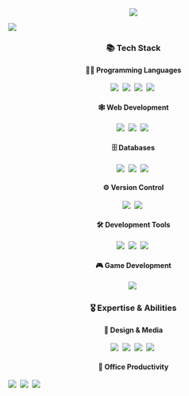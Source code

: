 <div align="center">
  <img src="https://capsule-render.vercel.app/api?type=waving&height=300&color=gradient&text=Hi,%20I'm%20Sunwoo&animation=fadeIn&textBg=false&desc=Welcome%20to%20my%20profile&reversal=false&section=header&descAlignY=64"/>
</div>

<a href="https://sunwoo-j.github.io/"><img src="https://img.shields.io/badge/webpage-20232a.svg?style=for-the-badge&logo=jekyll&logoColor=CC0000"/></a>

<h3 align="center">📚 Tech Stack </h3>
<h4 align="center">🧑‍💻 Programming Languages </h4>
<p align="center">
  <img src="https://img.shields.io/badge/python-3670A0?style=for-the-badge&logo=python&logoColor=ffdd54"/></a>&nbsp
  <img src="https://img.shields.io/badge/c%23-%23239120.svg?style=for-the-badge&logo=csharp&logoColor=white"/></a>&nbsp
  <img src="https://img.shields.io/badge/java-%23ED8B00.svg?style=for-the-badge&logo=openjdk&logoColor=white"/></a>&nbsp
  <img src="https://img.shields.io/badge/javascript-%23323330.svg?style=for-the-badge&logo=javascript&logoColor=%23F7DF1E"/></a>&nbsp
</p>
<h4 align="center">🕸️ Web Development </h4>
<p align="center">
  <img src="https://img.shields.io/badge/html5-%23E34F26.svg?style=for-the-badge&logo=html5&logoColor=white"/></a>&nbsp
  <img src="https://img.shields.io/badge/css3-%231572B6.svg?style=for-the-badge&logo=css3&logoColor=white"/></a>&nbsp
  <img src="https://img.shields.io/badge/node.js-6DA55F?style=for-the-badge&logo=node.js&logoColor=white"/></a>&nbsp
</p>
<h4 align="center">🗄️ Databases </h4>
<p align="center">
  <img src="https://img.shields.io/badge/mysql-4479A1.svg?style=for-the-badge&logo=mysql&logoColor=white"/></a>&nbsp
  <img src="https://img.shields.io/badge/sqlite-%2307405e.svg?style=for-the-badge&logo=sqlite&logoColor=white"/></a>&nbsp
  <img src="https://img.shields.io/badge/MongoDB-%234ea94b.svg?style=for-the-badge&logo=mongodb&logoColor=white"/></a>&nbsp
</p>
<h4 align="center">⚙️ Version Control </h4>
<p align="center">
  <img src="https://img.shields.io/badge/git-%23F05033.svg?style=for-the-badge&logo=git&logoColor=white"/></a>&nbsp
  <img src="https://img.shields.io/badge/github-%23121011.svg?style=for-the-badge&logo=github&logoColor=white"/></a>&nbsp
</p>
<h4 align="center">🛠 Development Tools </h4>
<p align="center">
  <img src="https://img.shields.io/badge/Visual%20Studio%20Code-0078d7.svg?style=for-the-badge&logo=visual-studio-code&logoColor=white"/></a>&nbsp
  <img src="https://img.shields.io/badge/IntelliJIDEA-000000.svg?style=for-the-badge&logo=intellij-idea&logoColor=white"/></a>&nbsp
  <img src="https://img.shields.io/badge/pycharm-143?style=for-the-badge&logo=pycharm&logoColor=black&color=black&labelColor=green"/></a>&nbsp
</p>
<h4 align="center">🎮 Game Development </h4>
<p align="center">
  <img src="https://img.shields.io/badge/unity-%23000000.svg?style=for-the-badge&logo=unity&logoColor=white"/></a>&nbsp
</p>

<h3 align="center">🎖️ Expertise & Abilities </h3>
<h4 align="center">🎨 Design & Media </h4>
<p align="center">
  <img src="https://img.shields.io/badge/blender-%23F5792A.svg?style=for-the-badge&logo=blender&logoColor=white"/></a>&nbsp
  <img src="https://img.shields.io/badge/adobe%20photoshop-%2331A8FF.svg?style=for-the-badge&logo=adobe%20photoshop&logoColor=white"/></a>&nbsp
  <img src="https://img.shields.io/badge/Adobe%20Premiere%20Pro-9999FF.svg?style=for-the-badge&logo=Adobe%20Premiere%20Pro&logoColor=white"/></a>&nbsp
  <img src="https://img.shields.io/badge/Adobe%20After%20Effects-9999FF.svg?style=for-the-badge&logo=Adobe%20After%20Effects&logoColor=white"/></a>&nbsp
</p>
<h4 align="center">🏢 Office Productivity</h4>
  <img src="https://img.shields.io/badge/Microsoft_Word-2B579A?style=for-the-badge&logo=microsoft-word&logoColor=white"/></a>&nbsp
  <img src="https://img.shields.io/badge/Microsoft_Excel-217346?style=for-the-badge&logo=microsoft-excel&logoColor=white"/></a>&nbsp
  <img src="https://img.shields.io/badge/Microsoft_PowerPoint-B7472A?style=for-the-badge&logo=microsoft-powerpoint&logoColor=white"/></a>&nbsp
</p>
